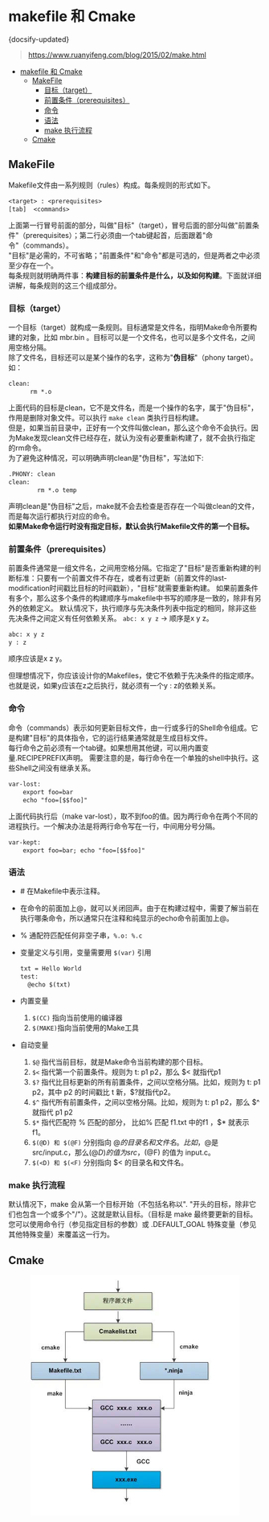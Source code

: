 # makefile 和 Cmake
{docsify-updated}
> https://www.ruanyifeng.com/blog/2015/02/make.html

- [makefile 和 Cmake](#makefile-和-cmake)
  - [MakeFile](#makefile)
    - [目标（target）](#目标target)
    - [前置条件（prerequisites）](#前置条件prerequisites)
    - [命令](#命令)
    - [语法](#语法)
    - [make 执行流程](#make-执行流程)
  - [Cmake](#cmake)


## MakeFile
Makefile文件由一系列规则（rules）构成。每条规则的形式如下。

```
<target> : <prerequisites> 
[tab]  <commands>
```
上面第一行冒号前面的部分，叫做"目标"（target），冒号后面的部分叫做"前置条件"（prerequisites）；第二行必须由一个tab键起首，后面跟着"命令"（commands）。  
"目标"是必需的，不可省略；"前置条件"和"命令"都是可选的，但是两者之中必须至少存在一个。  
每条规则就明确两件事：**构建目标的前置条件是什么，以及如何构建**。下面就详细讲解，每条规则的这三个组成部分。


### 目标（target）
一个目标（target）就构成一条规则。目标通常是文件名，指明Make命令所要构建的对象，比如 mbr.bin 。目标可以是一个文件名，也可以是多个文件名，之间用空格分隔。  
除了文件名，目标还可以是某个操作的名字，这称为"**伪目标**"（phony target）。如：
```
clean:
      rm *.o
```
上面代码的目标是clean，它不是文件名，而是一个操作的名字，属于"伪目标"，作用是删除对象文件。可以执行 `make clean` 类执行目标构建。  
但是，如果当前目录中，正好有一个文件叫做clean，那么这个命令不会执行。因为Make发现clean文件已经存在，就认为没有必要重新构建了，就不会执行指定的rm命令。  
为了避免这种情况，可以明确声明clean是"伪目标"，写法如下:
```
.PHONY: clean
clean:
        rm *.o temp
```

声明clean是"伪目标"之后，make就不会去检查是否存在一个叫做clean的文件，而是每次运行都执行对应的命令。  
**如果Make命令运行时没有指定目标，默认会执行Makefile文件的第一个目标。**

### 前置条件（prerequisites）
前置条件通常是一组文件名，之间用空格分隔。它指定了"目标"是否重新构建的判断标准：只要有一个前置文件不存在，或者有过更新（前置文件的last-modification时间戳比目标的时间戳新），"目标"就需要重新构建。
如果前置条件有多个，那么这多个条件的构建顺序与makefile中书写的顺序是一致的，除非有另外的依赖定义。
默认情况下，执行顺序与先决条件列表中指定的相同，除非这些先决条件之间定义有任何依赖关系。
`abc: x y z` -> 顺序是x y z。

```
abc: x y z
y : z
```
顺序应该是x z y。

但理想情况下，你应该设计你的Makefiles，使它不依赖于先决条件的指定顺序。也就是说，如果y应该在z之后执行，就必须有一个y : z的依赖关系。

### 命令
命令（commands）表示如何更新目标文件，由一行或多行的Shell命令组成。它是构建"目标"的具体指令，它的运行结果通常就是生成目标文件。  
每行命令之前必须有一个tab键。如果想用其他键，可以用内置变量.RECIPEPREFIX声明。
需要注意的是，每行命令在一个单独的shell中执行。这些Shell之间没有继承关系。
```
var-lost:
    export foo=bar
    echo "foo=[$$foo]"
```
上面代码执行后（make var-lost），取不到foo的值。因为两行命令在两个不同的进程执行。一个解决办法是将两行命令写在一行，中间用分号分隔。
```
var-kept:
    export foo=bar; echo "foo=[$$foo]"
```

### 语法
+ \# 在Makefile中表示注释。
+ 在命令的前面加上@，就可以关闭回声。由于在构建过程中，需要了解当前在执行哪条命令，所以通常只在注释和纯显示的echo命令前面加上@。
+ % 通配符匹配任何非空子串，`%.o: %.c`
+ 变量定义与引用，变量需要用 `$(var)` 引用
  ```
  txt = Hello World
  test:
    @echo $(txt)
  ```
+ 内置变量
  1. `$(CC)` 指向当前使用的编译器
  2. `$(MAKE)`指向当前使用的Make工具

+ 自动变量
  1. `$@` 指代当前目标，就是Make命令当前构建的那个目标。
  2. `$<` 指代第一个前置条件。规则为 t: p1 p2，那么 $< 就指代p1
  3. `$?` 指代比目标更新的所有前置条件，之间以空格分隔。比如，规则为 t: p1 p2，其中 p2 的时间戳比 t 新，$?就指代p2。
  4. `$^` 指代所有前置条件，之间以空格分隔。比如，规则为 t: p1 p2，那么 $^ 就指代 p1 p2 
  5. `$*` 指代匹配符 % 匹配的部分， 比如% 匹配 f1.txt 中的f1 ，$* 就表示 f1。
  6. `$(@D) 和 $(@F)` 分别指向 $@ 的目录名和文件名。比如，$@是 src/input.c，那么$(@D) 的值为 src ，$(@F) 的值为 input.c。
  7. `$(<D) 和 $(<F)` 分别指向 $< 的目录名和文件名。



### make 执行流程
默认情况下，make 会从第一个目标开始（不包括名称以". "开头的目标，除非它们也包含一个或多个"/"）。这就是默认目标。（目标是 make 最终要更新的目标。您可以使用命令行（参见指定目标的参数）或 .DEFAULT_GOAL 特殊变量（参见其他特殊变量）来覆盖这一行为。

## Cmake
<center><img src="/pics/cmake.jpg" alt=""></center>